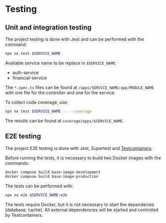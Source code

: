 # Testing

## Unit and integration testing

The project testing is done with Jest and can be performed with the command:

```sh
npx nx test $SERVICE_NAME
```

Available service name to be replace in `$SERVICE_NAME`:

- auth-service
- financial-service

The `*.spec.ts` files can be found at `/apps/SERVICE_NAME/app/MODULE_NAME` with one file for the controller and one for the service.

To collect code coverage, use:

```sh
npx nx test $SERVICE_NAME -- --coverage
```

The results can be found at `coverage/apps/$SERVICE_NAME`.

## E2E testing

The project E2E testing is done with Jest, Supertest and [Testcontainers](https://testcontainers.com/).

Before running the tests, it is necessary to build two Docker images with the commands:

```sh
docker compose build base-image-development
docker compose build base-image-production
```

The tests can be performed with:

```sh
npx nx e2e $SERVICE_NAME-e2e
```

The tests require Docker, but it is not necessary to start the dependecies (database, cache). All external dependencies will be started and controlled by Testcontainers.
